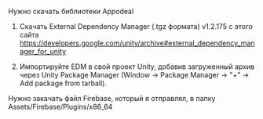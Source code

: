 Нужно скачать библиотеки Appodeal
1. Скачать External Dependency Manager (.tgz формата) v1.2.175 с этого сайта https://developers.google.com/unity/archive#external_dependency_manager_for_unity

2. Импортируйте EDM в свой проект Unity, добавив загруженный архив через Unity Package Manager (Window → Package Manager → "+" → Add package from tarball).

Нужно закачать файл Firebase, который я отправлял, в папку Assets/Firebase/Plugins/x86_64
